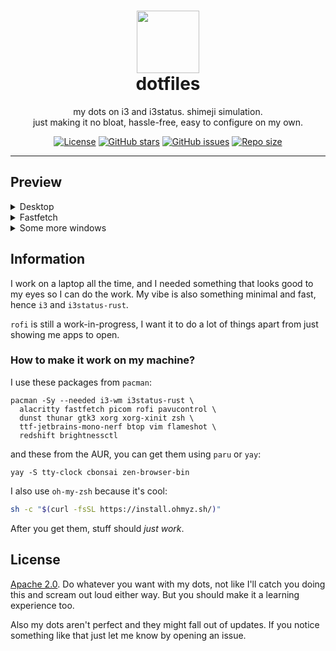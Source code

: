 <h1 align="center"><img src='https://i.imgur.com/HPCj1fT.png' height='100'><br>dotfiles</br></h1>
<p align="center">my dots on i3 and i3status. shimeji simulation.<br>just making it no bloat, hassle-free, easy to configure on my own.</br></p>

<div align="center">

<a href="https://github.com/buttermiilk/dotfiles/blob/main/LICENSE"><img src="https://img.shields.io/badge/license-Apache_2.0-blue.svg?style=for-the-badge" alt="License"></a>
<a href="https://github.com/buttermiilk/dotfiles"><img src="https://img.shields.io/github/stars/buttermiilk/dotfiles.svg?style=for-the-badge" alt="GitHub stars"></a>
<a href="https://github.com/buttermiilk/dotfiles/issues"><img src="https://img.shields.io/github/issues/buttermiilk/dotfiles.svg?style=for-the-badge" alt="GitHub issues"></a>
<a href="https://github.com/buttermiilk/dotfiles"><img src="https://img.shields.io/github/repo-size/buttermiilk/dotfiles.svg?style=for-the-badge" alt="Repo size"></a>

</div>

---
## Preview
<details>
<summary>Desktop</summary>
<img src=https://i.imgur.com/SH5vCEm.png>
</details>
<details>
<summary>Fastfetch</summary>
<img src=https://i.imgur.com/BeE4kqK.png>
</details>
<details>
<summary>Some more windows</summary>
<img src="https://i.imgur.com/y5ywbxK.png">
</details>

## Information
I work on a laptop all the time, and I needed something that looks good to my eyes so I can do the work. My vibe is also something minimal and fast, hence `i3` and `i3status-rust`. 

`rofi` is still a work-in-progress, I want it to do a lot of things apart from just showing me apps to open.

### How to make it work on my machine?
I use these packages from `pacman`:
```
pacman -Sy --needed i3-wm i3status-rust \
  alacritty fastfetch picom rofi pavucontrol \
  dunst thunar gtk3 xorg xorg-xinit zsh \
  ttf-jetbrains-mono-nerf btop vim flameshot \
  redshift brightnessctl
```
and these from the AUR, you can get them using `paru` or `yay`:
```
yay -S tty-clock cbonsai zen-browser-bin
```
I also use `oh-my-zsh` because it's cool:
```bash
sh -c "$(curl -fsSL https://install.ohmyz.sh/)"
```
After you get them, stuff should *just work*.

## License
[Apache 2.0](/LICENSE). Do whatever you want with my dots, not like I'll catch you doing this and scream out loud either way. But you should make it a learning experience too.

Also my dots aren't perfect and they might fall out of updates. If you notice something like that just let me know by opening an issue.
